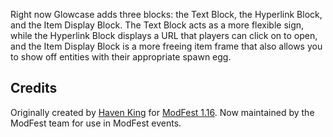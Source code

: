 Right now Glowcase adds three blocks: the Text Block, the Hyperlink Block, and the Item Display Block. The Text Block acts as a more flexible sign, while the Hyperlink Block displays a URL that players can click on to open, and the Item Display Block is a more freeing item frame that also allows you to show off entities with their appropriate spawn egg.

## Credits

Originally created by [Haven King](https://github.com/Haven-King) for [ModFest 1.16](https://legacy.modfest.net/1.16/).
Now maintained by the ModFest team for use in ModFest events.